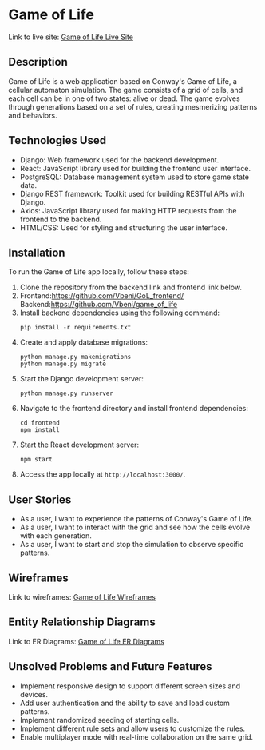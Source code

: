 # Game of Life

Link to live site: [Game of Life Live Site]([https://visionary-fairy-867727.netlify.app/]) 

## Description

Game of Life is a web application based on Conway's Game of Life, a cellular automaton simulation. The game consists of a grid of cells, and each cell can be in one of two states: alive or dead. The game evolves through generations based on a set of rules, creating mesmerizing patterns and behaviors.

## Technologies Used

- Django: Web framework used for the backend development.
- React: JavaScript library used for building the frontend user interface.
- PostgreSQL: Database management system used to store game state data.
- Django REST framework: Toolkit used for building RESTful APIs with Django.
- Axios: JavaScript library used for making HTTP requests from the frontend to the backend.
- HTML/CSS: Used for styling and structuring the user interface.

## Installation

To run the Game of Life app locally, follow these steps:

1. Clone the repository from the backend link and frontend link below.
2. Frontend:https://github.com/Vbeni/GoL_frontend/
   Backend:https://github.com/Vbeni/game_of_life
3. Install backend dependencies using the following command:
   ```
   pip install -r requirements.txt
   ```
4. Create and apply database migrations:
   ```
   python manage.py makemigrations
   python manage.py migrate
   ```
5. Start the Django development server:
   ```
   python manage.py runserver
   ```
6. Navigate to the frontend directory and install frontend dependencies:
   ```
   cd frontend
   npm install
   ```
7. Start the React development server:
   ```
   npm start
   ```
8. Access the app locally at `http://localhost:3000/`.

## User Stories

- As a user, I want to experience the patterns of Conway's Game of Life.
- As a user, I want to interact with the grid and see how the cells evolve with each generation.
- As a user, I want to start and stop the simulation to observe specific patterns.

## Wireframes

Link to wireframes: [Game of Life Wireframes]([(https://www.figma.com/file/4okbdE4l3w3tBzonsQfSo8/Untitled?type=design&node-id=0-1&mode=design&t=DqYaDPHGmeN97qRF-0)) 

## Entity Relationship Diagrams

Link to ER Diagrams: [Game of Life ER Diagrams]([(https://trello.com/b/vw9yXnPm/gameoflife)) 

## Unsolved Problems and Future Features

- Implement responsive design to support different screen sizes and devices.
- Add user authentication and the ability to save and load custom patterns.
- Implement randomized seeding of starting cells.
- Implement different rule sets and allow users to customize the rules.
- Enable multiplayer mode with real-time collaboration on the same grid.

